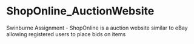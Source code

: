# ShopOnline_AuctionWebsite
Swinburne Assignment - ShopOnline is a auction website similar to eBay allowing registered users to place bids on items

